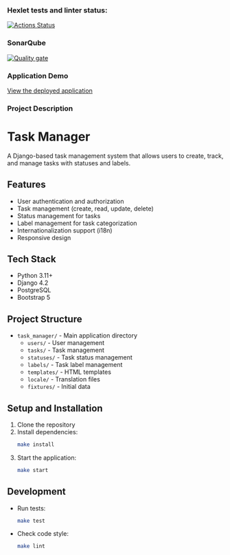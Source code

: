 ### Hexlet tests and linter status:
[![Actions Status](https://github.com/erzhan12/python-project-52/actions/workflows/hexlet-check.yml/badge.svg)](https://github.com/erzhan12/python-project-52/actions)

### SonarQube
[![Quality gate](https://sonarcloud.io/api/project_badges/quality_gate?project=erzhan12_python-project-52)](https://sonarcloud.io/summary/new_code?id=erzhan12_python-project-52)

### Application Demo

[View the deployed application](https://python-project-52-joe4.onrender.com)


### Project Description

# Task Manager

A Django-based task management system that allows users to create, track, and manage tasks with statuses and labels.

## Features

- User authentication and authorization
- Task management (create, read, update, delete)
- Status management for tasks
- Label management for task categorization
- Internationalization support (i18n)
- Responsive design

## Tech Stack

- Python 3.11+
- Django 4.2
- PostgreSQL
- Bootstrap 5

## Project Structure

- `task_manager/` - Main application directory
  - `users/` - User management
  - `tasks/` - Task management
  - `statuses/` - Task status management
  - `labels/` - Task label management
  - `templates/` - HTML templates
  - `locale/` - Translation files
  - `fixtures/` - Initial data

## Setup and Installation

1. Clone the repository
2. Install dependencies:
   ```bash
   make install
   ```
3. Start the application:
   ```bash
   make start
   ```

## Development

- Run tests:
  ```bash
  make test
  ```
- Check code style:
  ```bash
  make lint
  ```
